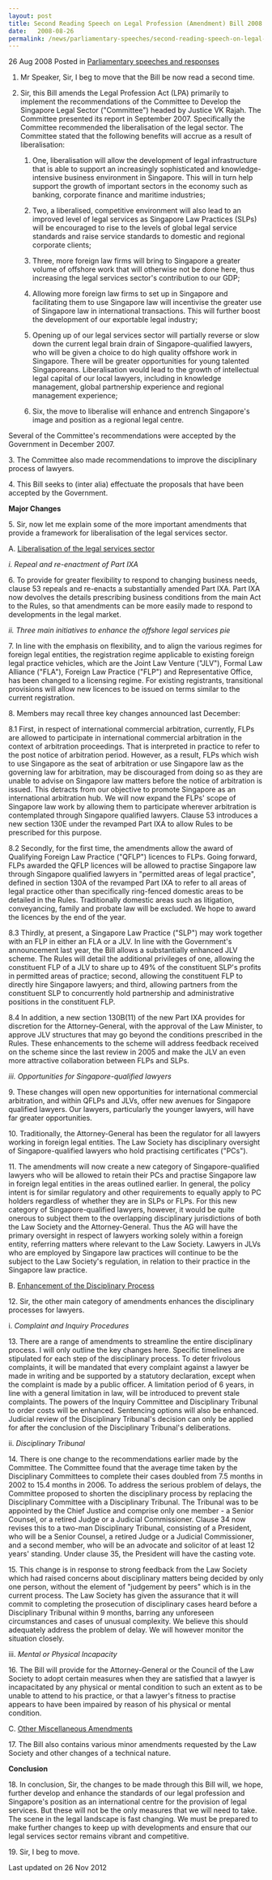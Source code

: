 ```yaml
---
layout: post
title: Second Reading Speech on Legal Profession (Amendment) Bill 2008 by Law Minister K Shanmugam
date:   2008-08-26
permalink: /news/parliamentary-speeches/second-reading-speech-on-legal-profession-amendment-bill-2008-by-law-minister-k-shanmugam
---
```




<div class="sub-list">
<p>26 Aug 2008 Posted in <a href="/news/parliamentary-speeches">Parliamentary speeches and responses</a></p>
 <ol>
 <li><p>
 Mr Speaker, Sir, I beg to move that the Bill be now read a second time.
</p></li>
<li><p>
Sir, this Bill amends the Legal Profession Act (LPA) primarily to implement the recommendations of the Committee to Develop the Singapore Legal Sector ("Committee") headed by Justice VK Rajah. The Committee presented its report in September 2007. Specifically the Committee recommended the liberalisation of the legal sector. The Committee stated that the following benefits will accrue as a result of liberalisation:
 </p>
 <ol>
 <li><p>
One, liberalisation will allow the development of legal infrastructure that is able to support an increasingly sophisticated and knowledge-intensive business environment in Singapore. This will in turn help support the growth of important sectors in the economy such as banking, corporate finance and maritime industries;
</p></li>
<li><p>
Two, a liberalised, competitive environment will also lead to an improved level of legal services as Singapore Law Practices (SLPs) will be encouraged to rise to the levels of global legal service standards and raise service standards to domestic and regional corporate clients;
</p></li>
<li><p>
 Three, more foreign law firms will bring to Singapore a greater volume of offshore work that will otherwise not be done here, thus increasing the legal services sector's contribution to our GDP;
</p></li>
<li><p>
Allowing more foreign law firms to set up in Singapore and facilitating them to use Singapore law will incentivise the greater use of Singapore law in international transactions. This will further boost the development of our exportable legal industry;
</p></li>
<li><p>
Opening up of our legal services sector will partially reverse or slow down the current legal brain drain of Singapore-qualified lawyers, who will be given a choice to do high quality offshore work in Singapore. There will be greater opportunities for young talented Singaporeans. Liberalisation would lead to the growth of intellectual legal capital of our local lawyers, including in knowledge management, global partnership experience and regional management experience;
 </p></li>
<li><p>
 Six, the move to liberalise will enhance and entrench Singapore's image and position as a regional legal centre.
 </p></li>
</ol>
</li>
 </ol>  
<p>Several of the Committee's recommendations were accepted by the Government in December 2007.</p>
<p>
3. The Committee also made recommendations to improve the disciplinary process of lawyers.
</p>
<p>
4. This Bill seeks to (inter alia) effectuate the proposals that have been accepted by the Government.
</p>
  
<p><strong>Major Changes</strong></p>

<p>
5. Sir, now let me explain some of the more important amendments that provide a framework for liberalisation of the legal services sector.</p>
  

<p>A. <u>Liberalisation of the legal services sector</u></p>

  
<p><i>i. Repeal and re-enactment of Part IXA </i></p>


<p>
6. To provide for greater flexibility to respond to changing business needs, clause 53 repeals and re-enacts a substantially amended Part IXA. Part IXA now devolves the details prescribing business conditions from the main Act to the Rules, so that amendments can be more easily made to respond to developments in the legal market.</p>
  
<p><i>ii. Three main initiatives to enhance the offshore legal services pie</i></p>
  

<p>
7. In line with the emphasis on flexibility, and to align the various regimes for foreign legal entities, the registration regime applicable to existing foreign legal practice vehicles, which are the Joint Law Venture ("JLV"), Formal Law Alliance ("FLA"), Foreign Law Practice ("FLP") and Representative Office, has been changed to a licensing regime. For existing registrants, transitional provisions will allow new licences to be issued on terms similar to the current registration.
</p>
<p>
8. Members may recall three key changes announced last December:
</p>


<p>
8.1 First, in respect of international commercial arbitration, currently, FLPs are allowed to participate in international commercial arbitration in the context of arbitration proceedings. That is interpreted in practice to refer to the post notice of arbitration period. However, as a result, FLPs which wish to use Singapore as the seat of arbitration or use Singapore law as the governing law for arbitration, may be discouraged from doing so as they are unable to advise on Singapore law matters before the notice of arbitration is issued. This detracts from our objective to promote Singapore as an international arbitration hub. We will now expand the FLPs' scope of Singapore law work by allowing them to participate wherever arbitration is contemplated through Singapore qualified lawyers. Clause 53 introduces a new section 130E under the revamped Part IXA to allow Rules to be prescribed for this purpose.</p>
       
<p>
8.2 Secondly, for the first time, the amendments allow the award of Qualifying Foreign Law Practice ("QFLP") licences to FLPs. Going forward, FLPs awarded the QFLP licences will be allowed to practise Singapore law through Singapore qualified lawyers in "permitted areas of legal practice", defined in section 130A of the revamped Part IXA to refer to all areas of legal practice other than specifically ring-fenced domestic areas to be detailed in the Rules. Traditionally domestic areas such as litigation, conveyancing, family and probate law will be excluded. We hope to award the licences by the end of the year.
</p>
<p>8.3 Thirdly, at present, a Singapore Law Practice ("SLP") may work together with an FLP in either an FLA or a JLV. In line with the Government's announcement last year, the Bill allows a substantially enhanced JLV scheme. The Rules will detail the additional privileges of one, allowing the constituent FLP of a JLV to share up to 49% of the constituent SLP's profits in permitted areas of practice; second, allowing the constituent FLP to directly hire Singapore lawyers; and third, allowing partners from the constituent SLP to concurrently hold partnership and administrative positions in the constituent FLP.
</p>
<p>8.4 In addition, a new section 130B(11) of the new Part IXA provides for discretion for the Attorney-General, with the approval of the Law Minister, to approve JLV structures that may go beyond the conditions prescribed in the Rules. These enhancements to the scheme will address feedback received on the scheme since the last review in 2005 and make the JLV an even more attractive collaboration between FLPs and SLPs.</p>

  

<p><i>iii. Opportunities for Singapore-qualified lawyers </i></p>

  
<p>
9. These changes will open new opportunities for international commercial arbitration, and within QFLPs and JLVs, offer new avenues for Singapore qualified lawyers. Our lawyers, particularly the younger lawyers, will have far greater opportunities.
</p>
<p>10. Traditionally, the Attorney-General has been the regulator for all lawyers working in foreign legal entities. The Law Society has disciplinary oversight of Singapore-qualified lawyers who hold practising certificates ("PCs").
</p>
<p>
11. The amendments will now create a new category of Singapore-qualified lawyers who will be allowed to retain their PCs and practise Singapore law in foreign legal entities in the areas outlined earlier. In general, the policy intent is for similar regulatory and other requirements to equally apply to PC holders regardless of whether they are in SLPs or FLPs. For this new category of Singapore-qualified lawyers, however, it would be quite onerous to subject them to the overlapping disciplinary jurisdictions of both the Law Society and the Attorney-General. Thus the AG will have the primary oversight in respect of lawyers working solely within a foreign entity, referring matters where relevant to the Law Society. Lawyers in JLVs who are employed by Singapore law practices will continue to be the subject to the Law Society's regulation, in relation to their practice in the Singapore law practice.</p>

  
<p>
B. <u>Enhancement of the Disciplinary Process </u>
</p>
  
<p>
12. Sir, the other main category of amendments enhances the disciplinary processes for lawyers.
</p>

  
<p>i.<i>
Complaint and Inquiry Procedures 
 </i></p>
  
<p>
13. There are a range of amendments to streamline the entire disciplinary process. I will only outline the key changes here. Specific timelines are stipulated for each step of the disciplinary process. To deter frivolous complaints, it will be mandated that every complaint against a lawyer be made in writing and be supported by a statutory declaration, except when the complaint is made by a public officer. A limitation period of 6 years, in line with a general limitation in law, will be introduced to prevent stale complaints. The powers of the Inquiry Committee and Disciplinary Tribunal to order costs will be enhanced. Sentencing options will also be enhanced. Judicial review of the Disciplinary Tribunal's decision can only be applied for after the conclusion of the Disciplinary Tribunal's deliberations.
</p>
  

<p>ii. <i>Disciplinary Tribunal</i></p>

  
<p>
14. There is one change to the recommendations earlier made by the Committee. The Committee found that the average time taken by the Disciplinary Committees to complete their cases doubled from 7.5 months in 2002 to 15.4 months in 2006. To address the serious problem of delays, the Committee proposed to shorten the disciplinary process by replacing the Disciplinary Committee with a Disciplinary Tribunal. The Tribunal was to be appointed by the Chief Justice and comprise only one member - a Senior Counsel, or a retired Judge or a Judicial Commissioner. Clause 34 now revises this to a two-man Disciplinary Tribunal, consisting of a President, who will be a Senior Counsel, a retired Judge or a Judicial Commissioner, and a second member, who will be an advocate and solicitor of at least 12 years' standing. Under clause 35, the President will have the casting vote.
</p>

    
<p>
15. This change is in response to strong feedback from the Law Society which had raised concerns about disciplinary matters being decided by only one person, without the element of "judgement by peers" which is in the current process. The Law Society has given the assurance that it will commit to completing the prosecution of disciplinary cases heard before a Disciplinary Tribunal within 9 months, barring any unforeseen circumstances and cases of unusual complexity. We believe this should adequately address the problem of delay. We will however monitor the situation closely.
</p>
    

  
<p>iii. <i>Mental or Physical Incapacity</i></p>

  
<p>
16. The Bill will provide for the Attorney-General or the Council of the Law Society to adopt certain measures when they are satisfied that a lawyer is incapacitated by any physical or mental condition to such an extent as to be unable to attend to his practice, or that a lawyer's fitness to practise appears to have been impaired by reason of his physical or mental condition.
</p>
  

<p>C. <u>Other Miscellaneous Amendments</u></p>
  
<p>
17. The Bill also contains various minor amendments requested by the Law Society and other changes of a technical nature.
</p>
 
<p><strong>Conclusion</strong></p>
  
<p>
18. In conclusion, Sir, the changes to be made through this Bill will, we hope, further develop and enhance the standards of our legal profession and Singapore's position as an international centre for the provision of legal services. But these will not be the only measures that we will need to take. The scene in the legal landscape is fast changing. We must be prepared to make further changes to keep up with developments and ensure that our legal services sector remains vibrant and competitive.
</p>
<p>
19. Sir, I beg to move.
</p>
  
</div>

<p class="right-side-updated">Last updated on 26 Nov 2012</p> 
